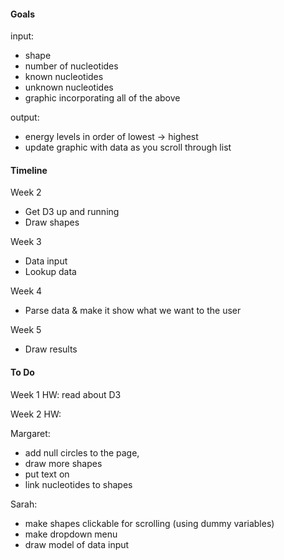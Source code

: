 #### Goals
input:
* shape
* number of nucleotides
* known nucleotides
* unknown nucleotides
* graphic incorporating all of the above

output:
* energy levels in order of lowest -> highest
* update graphic with data as you scroll through list

#### Timeline
Week 2
* Get D3 up and running 
* Draw shapes 

Week 3
* Data input
* Lookup data

Week 4
* Parse data & make it show what we want to the user

Week 5
* Draw results

#### To Do
Week 1 HW: read about D3

Week 2 HW: 

Margaret: 
* add null circles to the page, 
* draw more shapes
* put text on 
* link nucleotides to shapes

Sarah:
* make shapes clickable for scrolling (using dummy variables)
* make dropdown menu
* draw model of data input